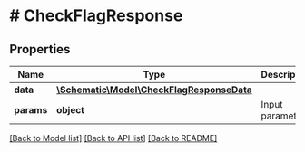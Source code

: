 # # CheckFlagResponse

## Properties

Name | Type | Description | Notes
------------ | ------------- | ------------- | -------------
**data** | [**\Schematic\Model\CheckFlagResponseData**](CheckFlagResponseData.md) |  |
**params** | **object** | Input parameters |

[[Back to Model list]](../../README.md#models) [[Back to API list]](../../README.md#endpoints) [[Back to README]](../../README.md)
